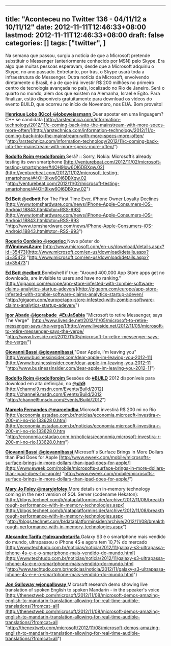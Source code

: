 
---
title: "Aconteceu no Twitter 136 - 04/11/12 a 10/11/12"
date: 2012-11-11T12:46:33+08:00
lastmod: 2012-11-11T12:46:33+08:00
draft: false
categories: []
tags: ["twitter", ]
---


Na semana que passou, surgiu a notícia de que a Microsoft pretende substituir o Messenger (anteriormente conhecido por MSN) pelo Skype. Era algo que muitas pessoas esperavam, desde que a Microsoft adquiriu o Skype, no ano passado. Entretanto, por trás, o Skype usará toda a infraestrutura do Messenger. Outra notícia da Microsoft, envolvendo diretamente o Brasil, é a de que irá investir R$ 200 milhões no primeiro centro de tecnologia avançada no país, localizado no Rio de Janeiro. Será o quarto no mundo, além dos que existem na Alemanha, Israel e Egito. Para finalizar, estão disponíveis gratuitamente para download os vídeos do evento BUILD, que ocorreu no início de Novembro, nos EUA. Bom proveito!

[**Henrique Lobo (Kico)** ‏<s>@</s>**loboweissmann** ](https://twitter.com/loboweissmann) Quer apostar em uma linguagem? C++ se candidata [http://arstechnica.com/information-technology/2012/11/c-coming-back-into-the-mainstream-with-more-specs-more-often/](http://arstechnica.com/information-technology/2012/11/c-coming-back-into-the-mainstream-with-more-specs-more-often/ "http://arstechnica.com/information-technology/2012/11/c-coming-back-into-the-mainstream-with-more-specs-more-often/")   

[**Rodolfo Roim** ‏<s>@</s>**rodolforoim** ](https://twitter.com/rodolforoim) Será? :: Sorry, Nokia: Microsoft’s already testing its own smartphone [http://venturebeat.com/2012/11/02/microsoft-testing-smartphone/#4OH9lxw6OI6DBXqw.02](http://venturebeat.com/2012/11/02/microsoft-testing-smartphone/#4OH9lxw6OI6DBXqw.02 "http://venturebeat.com/2012/11/02/microsoft-testing-smartphone/#4OH9lxw6OI6DBXqw.02")   

[**Ed Bott** ‏<s>@</s>**edbott** ](https://twitter.com/edbott) For The First Time Ever, iPhone Owner Loyalty Declines [http://www.tomshardware.com/news/iPhone-Apple-Consumers-iOS-Android,18843.html#xtor=RSS-993](http://www.tomshardware.com/news/iPhone-Apple-Consumers-iOS-Android,18843.html#xtor=RSS-993 "http://www.tomshardware.com/news/iPhone-Apple-Consumers-iOS-Android,18843.html#xtor=RSS-993")   

[**Rogerio Cordeiro** ‏<s>@</s>**rogerioc** ](https://twitter.com/rogerioc) Novo pôster do [<s>#</s>**WindowsAzure**](https://twitter.com/search?q=%23WindowsAzure&src=hash) [http://www.microsoft.com/en-us/download/details.aspx?id=35473](http://www.microsoft.com/en-us/download/details.aspx?id=35473 "http://www.microsoft.com/en-us/download/details.aspx?id=35473")   

[**Ed Bott** ‏<s>@</s>**edbott** ](https://twitter.com/edbott) Bombshell if true: "Around 400,000 App Store apps get no downloads, are invisible to users and have no ranking." [http://gigaom.com/europe/app-store-infested-with-zombie-software-claims-analytics-startup-adeven/](http://gigaom.com/europe/app-store-infested-with-zombie-software-claims-analytics-startup-adeven/ "http://gigaom.com/europe/app-store-infested-with-zombie-software-claims-analytics-startup-adeven/")   

[**Igor Abade** ‏<s>@</s>**igorabade** ](https://twitter.com/igorabade) [<s>#</s>**EuJaSabia**](https://twitter.com/search?q=%23EuJaSabia&src=hash) "Microsoft to retire Messenger, says The Verge"  [http://www.liveside.net/2012/11/05/microsoft-to-retire-messenger-says-the-verge/](http://www.liveside.net/2012/11/05/microsoft-to-retire-messenger-says-the-verge/ "http://www.liveside.net/2012/11/05/microsoft-to-retire-messenger-says-the-verge/")   

[**Giovanni Bassi** ‏<s>@</s>**giovannibassi** ](https://twitter.com/giovannibassi) "Dear Apple, I'm leaving you" [http://www.businessinsider.com/dear-apple-im-leaving-you-2012-11](http://www.businessinsider.com/dear-apple-im-leaving-you-2012-11 "http://www.businessinsider.com/dear-apple-im-leaving-you-2012-11")   

[**Rodolfo Roim** ‏<s>@</s>**rodolforoim** ](https://twitter.com/rodolforoim) Sessões do [<s>#</s>**BUILD**](https://twitter.com/search?q=%23BUILD&src=hash) 2012 disponíveis para download em alta definição, no [<s>@</s>**ch9**](https://twitter.com/ch9): [http://channel9.msdn.com/Events/Build/2012](http://channel9.msdn.com/Events/Build/2012 "http://channel9.msdn.com/Events/Build/2012")   

[**Marcelo Fernandes** ‏<s>@</s>**marcelodba** ](https://twitter.com/marcelodba) Microsoft investirá R$ 200 mi no Rio 
 [http://economia.estadao.com.br/noticias/economia,microsoft-investira-r-200-mi-no-rio,133628,0.htm](http://economia.estadao.com.br/noticias/economia,microsoft-investira-r-200-mi-no-rio,133628,0.htm "http://economia.estadao.com.br/noticias/economia,microsoft-investira-r-200-mi-no-rio,133628,0.htm")    

[**Giovanni Bassi** ‏<s>@</s>**giovannibassi** ](https://twitter.com/giovannibassi) Microsoft's Surface Brings in More Dollars than iPad Does for Apple [http://www.eweek.com/mobile/microsofts-surface-brings-in-more-dollars-than-ipad-does-for-apple/](http://www.eweek.com/mobile/microsofts-surface-brings-in-more-dollars-than-ipad-does-for-apple/ "http://www.eweek.com/mobile/microsofts-surface-brings-in-more-dollars-than-ipad-does-for-apple/")   

[**Mary Jo Foley** ‏<s>@</s>**maryjofoley** ](https://twitter.com/maryjofoley) More details on in-memory technology coming in the next version of SQL Server (codename Hekaton): [http://blogs.technet.com/b/dataplatforminsider/archive/2012/11/08/breakthrough-performance-with-in-memory-technologies.aspx](http://blogs.technet.com/b/dataplatforminsider/archive/2012/11/08/breakthrough-performance-with-in-memory-technologies.aspx "http://blogs.technet.com/b/dataplatforminsider/archive/2012/11/08/breakthrough-performance-with-in-memory-technologies.aspx")   

[**Alexandre Tarifa** ‏<s>@</s>**alexandretarifa** ](https://twitter.com/alexandretarifa) Galaxy S3 é o smartphone mais vendido do mundo, ultrapassou o iPhone 4S e agora tem 10,7% do mercado [http://www.techtudo.com.br/noticias/noticia/2012/11/galaxy-s3-ultrapassa-iphone-4s-e-e-o-smartphone-mais-vendido-do-mundo.html](http://www.techtudo.com.br/noticias/noticia/2012/11/galaxy-s3-ultrapassa-iphone-4s-e-e-o-smartphone-mais-vendido-do-mundo.html "http://www.techtudo.com.br/noticias/noticia/2012/11/galaxy-s3-ultrapassa-iphone-4s-e-e-o-smartphone-mais-vendido-do-mundo.html")   

[**Jon Galloway** ‏<s>@</s>**jongalloway** ](https://twitter.com/jongalloway) Microsoft research demo showing live translation of spoken English to spoken Mandarin - in the speaker's voice [http://thenextweb.com/microsoft/2012/11/08/microsoft-demos-amazing-english-to-mandarin-translation-allowing-for-real-time-audible-translations/?fromcat=all](http://thenextweb.com/microsoft/2012/11/08/microsoft-demos-amazing-english-to-mandarin-translation-allowing-for-real-time-audible-translations/?fromcat=all "http://thenextweb.com/microsoft/2012/11/08/microsoft-demos-amazing-english-to-mandarin-translation-allowing-for-real-time-audible-translations/?fromcat=all")

